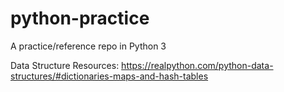 # python-practice
A practice/reference repo in Python 3

Data Structure Resources:
https://realpython.com/python-data-structures/#dictionaries-maps-and-hash-tables